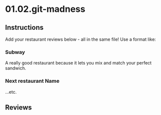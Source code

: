 # 01.02.git-madness

## Instructions

Add your restaurant reviews below - all in the same file! Use a format like:

### Subway

A really good restaurant because it lets you mix and match your perfect sandwich.

### Next restaurant Name

...etc.

## Reviews
